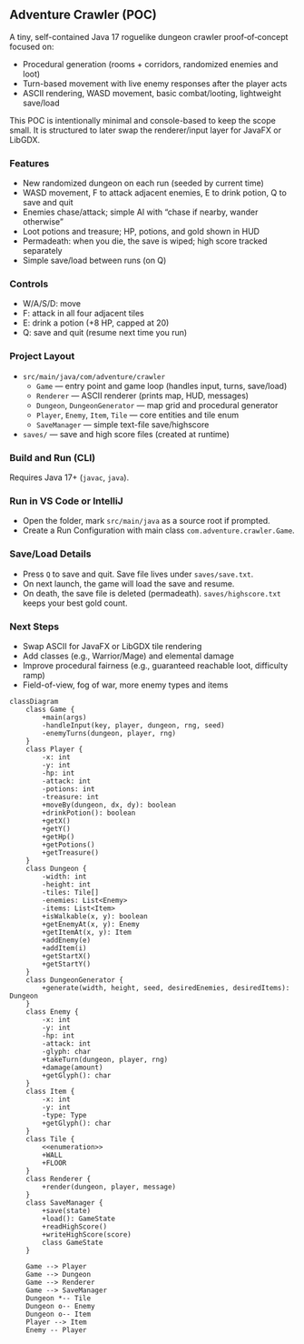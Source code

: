 ## Adventure Crawler (POC)

A tiny, self-contained Java 17 roguelike dungeon crawler proof‑of‑concept focused on:
- Procedural generation (rooms + corridors, randomized enemies and loot)
- Turn-based movement with live enemy responses after the player acts
- ASCII rendering, WASD movement, basic combat/looting, lightweight save/load

This POC is intentionally minimal and console-based to keep the scope small. It is structured to later swap the renderer/input layer for JavaFX or LibGDX.

### Features
- New randomized dungeon on each run (seeded by current time)
- WASD movement, F to attack adjacent enemies, E to drink potion, Q to save and quit
- Enemies chase/attack; simple AI with “chase if nearby, wander otherwise”
- Loot potions and treasure; HP, potions, and gold shown in HUD
- Permadeath: when you die, the save is wiped; high score tracked separately
- Simple save/load between runs (on Q)

### Controls
- W/A/S/D: move
- F: attack in all four adjacent tiles
- E: drink a potion (+8 HP, capped at 20)
- Q: save and quit (resume next time you run)

### Project Layout
- `src/main/java/com/adventure/crawler`
  - `Game` — entry point and game loop (handles input, turns, save/load)
  - `Renderer` — ASCII renderer (prints map, HUD, messages)
  - `Dungeon`, `DungeonGenerator` — map grid and procedural generator
  - `Player`, `Enemy`, `Item`, `Tile` — core entities and tile enum
  - `SaveManager` — simple text-file save/highscore
- `saves/` — save and high score files (created at runtime)

### Build and Run (CLI)
Requires Java 17+ (`javac`, `java`).


### Run in VS Code or IntelliJ
- Open the folder, mark `src/main/java` as a source root if prompted.
- Create a Run Configuration with main class `com.adventure.crawler.Game`.

### Save/Load Details
- Press `Q` to save and quit. Save file lives under `saves/save.txt`.
- On next launch, the game will load the save and resume.
- On death, the save file is deleted (permadeath). `saves/highscore.txt` keeps your best gold count.

### Next Steps
- Swap ASCII for JavaFX or LibGDX tile rendering
- Add classes (e.g., Warrior/Mage) and elemental damage
- Improve procedural fairness (e.g., guaranteed reachable loot, difficulty ramp)
- Field-of-view, fog of war, more enemy types and items

```mermaid
classDiagram
    class Game {
        +main(args)
        -handleInput(key, player, dungeon, rng, seed)
        -enemyTurns(dungeon, player, rng)
    }
    class Player {
        -x: int
        -y: int
        -hp: int
        -attack: int
        -potions: int
        -treasure: int
        +moveBy(dungeon, dx, dy): boolean
        +drinkPotion(): boolean
        +getX()
        +getY()
        +getHp()
        +getPotions()
        +getTreasure()
    }
    class Dungeon {
        -width: int
        -height: int
        -tiles: Tile[]
        -enemies: List<Enemy>
        -items: List<Item>
        +isWalkable(x, y): boolean
        +getEnemyAt(x, y): Enemy
        +getItemAt(x, y): Item
        +addEnemy(e)
        +addItem(i)
        +getStartX()
        +getStartY()
    }
    class DungeonGenerator {
        +generate(width, height, seed, desiredEnemies, desiredItems): Dungeon
    }
    class Enemy {
        -x: int
        -y: int
        -hp: int
        -attack: int
        -glyph: char
        +takeTurn(dungeon, player, rng)
        +damage(amount)
        +getGlyph(): char
    }
    class Item {
        -x: int
        -y: int
        -type: Type
        +getGlyph(): char
    }
    class Tile {
        <<enumeration>>
        +WALL
        +FLOOR
    }
    class Renderer {
        +render(dungeon, player, message)
    }
    class SaveManager {
        +save(state)
        +load(): GameState
        +readHighScore()
        +writeHighScore(score)
        class GameState
    }

    Game --> Player
    Game --> Dungeon
    Game --> Renderer
    Game --> SaveManager
    Dungeon *-- Tile
    Dungeon o-- Enemy
    Dungeon o-- Item
    Player --> Item
    Enemy -- Player
```
